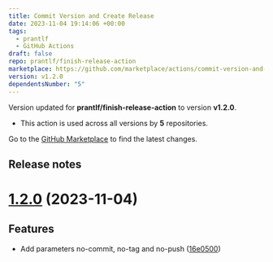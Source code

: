 ```yaml
---
title: Commit Version and Create Release
date: 2023-11-04 19:14:06 +00:00
tags:
  - prantlf
  - GitHub Actions
draft: false
repo: prantlf/finish-release-action
marketplace: https://github.com/marketplace/actions/commit-version-and-create-release
version: v1.2.0
dependentsNumber: "5"
---
```



Version updated for **prantlf/finish-release-action** to version **v1.2.0**.
- This action is used across all versions by **5** repositories.

Go to the [GitHub Marketplace](https://github.com/marketplace/actions/commit-version-and-create-release) to find the latest changes.

## Release notes

# [1.2.0](https://github.com/prantlf/finish-release-action/compare/v1.1.0...v1.2.0) (2023-11-04)

## Features

* Add parameters no-commit, no-tag and no-push ([16e0500](https://github.com/prantlf/finish-release-action/commit/16e0500558307e4af0a477f9fc26a3a77d6189ae))
